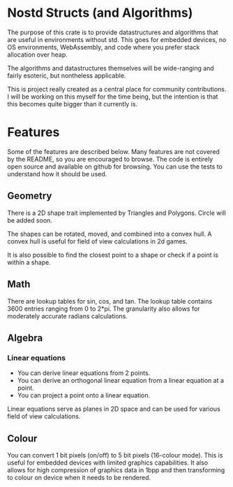 # Nostd Structs (and Algorithms)

The purpose of this crate is to provide datastructures and algorithms that are useful in environments without std.
This goes for embedded devices, no OS environments, WebAssembly, and code where you prefer stack allocation over heap.

The algorithms and datastructures themselves will be wide-ranging and fairly esoteric, but nontheless applicable.

This is project really created as a central place for community contributions.
I will be working on this myself for the time being, but the intention is that this becomes quite bigger than it
currently is.

# Features

Some of the features are described below.
Many features are not covered by the README, so you are encouraged to browse.
The code is entirely open source and available on github for browsing.
You can use the tests to understand how it should be used.

## Geometry

There is a 2D shape trait implemented by Triangles and Polygons.
Circle will be added soon.

The shapes can be rotated, moved, and combined into a convex hull.
A convex hull is useful for field of view calculations in 2d games.

It is also possible to find the closest point to a shape or check if a point is within a shape.

## Math

There are lookup tables for sin, cos, and tan.
The lookup table contains 3600 entries ranging from 0 to 2*pi.
The granularity also allows for moderately accurate radians calculations.

## Algebra

### Linear equations

- You can derive linear equations from 2 points.
- You can derive an orthogonal linear equation from a linear equation at a point.
- You can project a point onto a linear equation.

Linear equations serve as planes in 2D space and can be used for various field of view calculations.

## Colour

You can convert 1 bit pixels (on/off) to 5 bit pixels (16-colour mode).
This is useful for embedded devices with limited graphics capabilities.
It also allows for high compression of graphics data in 1bpp and then transforming to colour on device when it needs to
be rendered.
